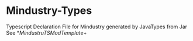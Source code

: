 # Mindustry-Types
Typescript Declaration File for Mindustry generated by JavaTypes from Jar
See **MindustruTSModTemplate*+
